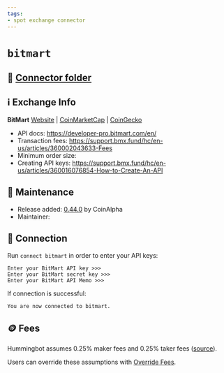 ```yaml
---
tags:
- spot exchange connector
---
```


# `bitmart`

## 📁 [Connector folder](https://github.com/CoinAlpha/hummingbot/tree/development/hummingbot/connector/exchange/bitmart)

## ℹ️ Exchange Info

**BitMart**
[Website](https://www.bitmart.com/) | [CoinMarketCap](https://coinmarketcap.com/exchanges/bitmart/) | [CoinGecko](https://www.coingecko.com/en/exchanges/bitmart)

- API docs: https://developer-pro.bitmart.com/en/
- Transaction fees: https://support.bmx.fund/hc/en-us/articles/360002043633-Fees
- Minimum order size: 
- Creating API keys: https://support.bmx.fund/hc/en-us/articles/360016076854-How-to-Create-An-API

## 👷 Maintenance

- Release added: [0.44.0](/release-notes/0.44.0/) by CoinAlpha
- Maintainer:

## 🔑 Connection

Run `connect bitmart` in order to enter your API keys:

```
Enter your BitMart API key >>>
Enter your BitMart secret key >>>
Enter your BitMart API Memo >>>
```

If connection is successful:
```
You are now connected to bitmart.
```

## 🪙 Fees

Hummingbot assumes 0.25% maker fees and 0.25% taker fees ([source](https://github.com/CoinAlpha/hummingbot/blob/development/hummingbot/connector/exchange/bitmart/bitmart_utils.py#L17)).

Users can override these assumptions with [Override Fees](/global-configs/override-fees/).
